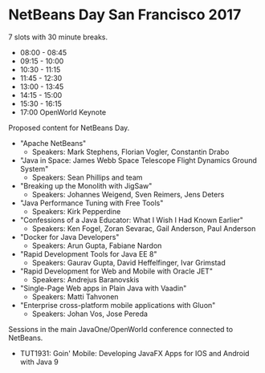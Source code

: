# NetBeans Day San Francisco 2017

7 slots with 30 minute breaks.

   * 08:00 - 08:45
   * 09:15 - 10:00
   * 10:30 - 11:15
   * 11:45 - 12:30
   * 13:00 - 13:45
   * 14:15 - 15:00
   * 15:30 - 16:15
   * 17:00 OpenWorld Keynote
   
Proposed content for NetBeans Day.   

   * "Apache NetBeans"
      - Speakers: Mark Stephens, Florian Vogler, Constantin Drabo
   * "Java in Space: James Webb Space Telescope Flight Dynamics Ground System"
      - Speakers: Sean Phillips and team
   * "Breaking up the Monolith with JigSaw" 
      - Speakers: Johannes Weigend, Sven Reimers, Jens Deters
   * "Java Performance Tuning with Free Tools"
      - Speakers: Kirk Pepperdine
   * "Confessions of a Java Educator: What I Wish I Had Known Earlier"
      - Speakers: Ken Fogel, Zoran Sevarac, Gail Anderson, Paul Anderson
   * "Docker for Java Developers"
      - Speakers: Arun Gupta, Fabiane Nardon
   * "Rapid Development Tools for Java EE 8"
      - Speakers: Gaurav Gupta, David Heffelfinger, Ivar Grimstad
   * "Rapid Development for Web and Mobile with Oracle JET"
      - Speakers: Andrejus Baranovskis
   * "Single-Page Web apps in Plain Java with Vaadin"
      - Speakers: Matti Tahvonen
   * "Enterprise cross-platform mobile applications with Gluon"
      - Speakers: Johan Vos, Jose Pereda

Sessions in the main JavaOne/OpenWorld conference connected to NetBeans.

   * TUT1931: Goin' Mobile: Developing JavaFX Apps for IOS and Android with Java 9

